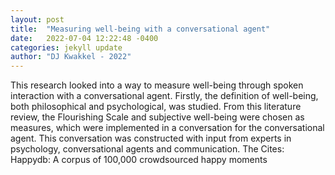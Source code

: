 ```yaml
---
layout: post
title:  "Measuring well-being with a conversational agent"
date:   2022-07-04 12:22:48 -0400
categories: jekyll update
author: "DJ Kwakkel - 2022"
---
```

This research looked into a way to measure well-being through spoken interaction with a conversational agent. Firstly, the definition of well-being, both philosophical and psychological, was studied. From this literature review, the Flourishing Scale and subjective well-being were chosen as measures, which were implemented in a conversation for the conversational agent. This conversation was constructed with input from experts in psychology, conversational agents and communication. The 
Cites: Happydb: A corpus of 100,000 crowdsourced happy moments
